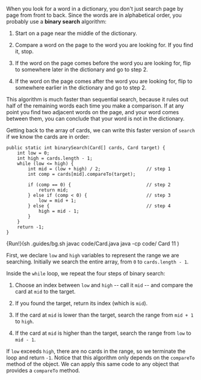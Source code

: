 When you look for a word in a dictionary, you don't just search page by page from front to back. Since the words are in alphabetical order, you probably use a **binary search** algorithm:



1.  Start on a page near the middle of the dictionary.

1.  Compare a word on the page to the word you are looking for.
If you find it, stop.

1.  If the word on the page comes before the word you are looking for, flip to somewhere later in the dictionary and go to step 2.

1.  If the word on the page comes after the word you are looking for, flip to somewhere earlier in the dictionary and go to step 2.


This algorithm is much faster than sequential search, because it rules out half of the remaining words each time you make a comparison. If at any point you find two adjacent words on the page, and your word comes between them, you can conclude that your word is not in the dictionary.

Getting back to the array of cards, we can write this faster version of `search` if we know the cards are in order:

```code
public static int binarySearch(Card[] cards, Card target) {
    int low = 0;
    int high = cards.length - 1;
    while (low <= high) {
        int mid = (low + high) / 2;                 // step 1
        int comp = cards[mid].compareTo(target);

        if (comp == 0) {                            // step 2
            return mid;
        } else if (comp < 0) {                      // step 3
            low = mid + 1;
        } else {                                    // step 4
            high = mid - 1;
        }
    }
    return -1;
}
```

{Run!}(sh .guides/bg.sh javac code/Card.java java -cp code/ Card 11 )


First, we declare `low` and `high` variables to represent the range we are searching. Initially we search the entire array, from `0` to `cards.length - 1`.

Inside the `while` loop, we repeat the four steps of binary search:



1.  Choose an index between `low` and `high` -- call it `mid` -- and compare the card at `mid` to the target.

1.  If you found the target, return its index (which is `mid`).

1.  If the card at `mid` is lower than the target, search the range from `mid + 1` to `high`.

1.  If the card at `mid` is higher than the target, search the range from `low` to `mid - 1`.


If `low` exceeds `high`, there are no cards in the range, so we terminate the loop and return `-1`. Notice that this algorithm only depends on the `compareTo` method of the object. We can apply this same code to any object that provides a `compareTo` method.